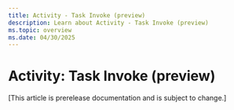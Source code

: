 ```yaml
---
title: Activity - Task Invoke (preview)
description: Learn about Activity - Task Invoke (preview)
ms.topic: overview
ms.date: 04/30/2025
---
```


# Activity: Task Invoke (preview)

[This article is prerelease documentation and is subject to change.]
